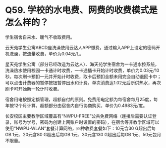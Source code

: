 # Q59. 学校的水电费、网费的收费模式是怎么样的？

学生宿舍自来水、暖气不收取费用。

云天苑学生公寓ABCD座洗澡使用云达人APP缴费，通过输入APP上设定的密码开机洗澡，按流量收费，单价为0.04元/L。

星天苑学生公寓（部分已经改造为云达人）、海天苑学生宿舍为一卡通水控系统，洗澡热水使用校园一卡通计时收费，一卡通插卡开始计时收费，单价为0.03元/10秒。每次刷卡预扣一元并开始计时收费，取卡后预扣金额未用完会自动退回卡中；可以点击计费器的暂停按钮暂停出水和计费。单次消费达1.02元后断供热水，再次刷卡可开始新一轮计时收费。

宿舍用电按照定额管理，超额自付的原则。免费用电定额为每宿舍每月25度，每年按12个月计算，超额部分由宿舍内自行协商购买，单价为0.4983元/度。

长安校区主要教学区域覆盖有“NWPU-FREE”公共免费网络（连接后需要认证登录，账号为学号，密码为创建上网账户时设置的密码），在宿舍等非教学区域可以使用“NWPU-WLAN”套餐计算网络，四种收费套餐如下：10元含30 G超出后每GB 1元、20元含80 G超出后每GB 1元、30元含130 G超出后每GB 1元、50元包月不限量。
